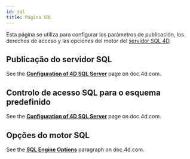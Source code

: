 ```yaml
---
id: sql
title: Página SQL
---
```


Esta página se utiliza para configurar los parámetros de publicación, los derechos de acceso y las opciones del motor del [servidor SQL 4D](https://doc.4d.com/What-s-new/4D-SQL-Reference-19-R3/Using-SQL-in-4D.200-5680718.en.html).

## Publicação do servidor SQL

See the [**Configuration of 4D SQL Server**](https://doc.4d.com/4Dv19R2/4D/19-R2/Configuration-of-4D-SQL-Server.300-5541563.en.html) page on doc.4d.com.

## Controlo de acesso SQL para o esquema predefinido

See the [**Configuration of 4D SQL Server**](https://doc.4d.com/4Dv19R2/4D/19-R2/Configuration-of-4D-SQL-Server.300-5541563.en.html) page on doc.4d.com.

## Opções do motor SQL

See the [**SQL Engine Options**](https://doc.4d.com/4Dv19R3/4D/19-R3/4D-SQL-engine-implementation.300-5680725.en.html) paragraph on doc.4d.com.
